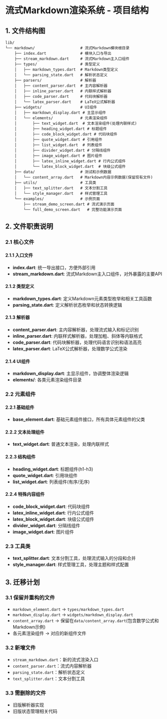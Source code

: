 # 流式Markdown渲染系统 - 项目结构

## 1. 文件结构图
```
lib/
└── markdown/                    # 流式Markdown模块根目录
    ├── index.dart               # 模块入口与导出
    ├── stream_markdown.dart     # 流式Markdown主入口组件
    ├── types/                   # 类型定义
    │   ├── markdown_types.dart  # Markdown类型定义
    │   └── parsing_state.dart   # 解析状态定义
    ├── parsers/                 # 解析器
    │   ├── content_parser.dart  # 主内容解析器
    │   ├── inline_parser.dart   # 内联样式解析器
    │   ├── code_parser.dart     # 代码块解析器
    │   └── latex_parser.dart    # LaTeX公式解析器
    ├── widgets/                 # UI组件
    │   ├── markdown_display.dart # 主显示组件
    │   └── elements/            # 元素渲染组件
    │       ├── text_widget.dart  # 文本渲染组件(处理内联样式)
    │       ├── heading_widget.dart # 标题组件
    │       ├── code_block_widget.dart # 代码块组件
    │       ├── quote_widget.dart # 引用组件
    │       ├── list_widget.dart  # 列表组件
    │       ├── divider_widget.dart # 分隔线组件
    │       ├── image_widget.dart # 图片组件
    │       ├── latex_inline_widget.dart # 行内公式组件
    │       └── latex_block_widget.dart  # 块级公式组件
    ├── data/                    # 测试和示例数据
    │   └── content_array.dart   # Markdown内容示例数据(保留现有文件)
    ├── utils/                   # 工具类
    │   ├── text_splitter.dart   # 文本分割工具
    │   └── style_manager.dart   # 样式管理工具
    └── examples/                # 示例页面
        ├── stream_demo_screen.dart # 流式演示页面
        └── full_demo_screen.dart   # 完整功能演示页面
```

## 2. 文件职责说明

### 2.1 核心文件

#### 2.1.1 入口文件
- **index.dart**: 统一导出接口，方便外部引用
- **stream_markdown.dart**: 流式Markdown主入口组件，对外暴露的主要API

#### 2.1.2 类型定义
- **markdown_types.dart**: 定义Markdown元素类型枚举和相关工具函数
- **parsing_state.dart**: 定义解析状态枚举和状态转换逻辑

#### 2.1.3 解析器
- **content_parser.dart**: 主内容解析器，处理流式输入和标记识别
- **inline_parser.dart**: 内联样式解析器，处理加粗、斜体等内联格式
- **code_parser.dart**: 代码块解析器，处理代码语言识别和语法高亮
- **latex_parser.dart**: LaTeX公式解析器，处理数学公式渲染

#### 2.1.4 UI组件
- **markdown_display.dart**: 主显示组件，协调整体渲染逻辑
- **elements/**: 各类元素渲染组件目录

### 2.2 元素组件

#### 2.2.1 基础组件
- **base_element.dart**: 基础元素组件接口，所有具体元素组件的父类

#### 2.2.2 文本处理组件
- **text_widget.dart**: 普通文本渲染，处理内联样式

#### 2.2.3 结构组件
- **heading_widget.dart**: 标题组件(h1-h3)
- **quote_widget.dart**: 引用块组件
- **list_widget.dart**: 列表组件(有序/无序)

#### 2.2.4 特殊内容组件
- **code_block_widget.dart**: 代码块组件
- **latex_inline_widget.dart**: 行内公式组件
- **latex_block_widget.dart**: 块级公式组件
- **divider_widget.dart**: 分隔线组件
- **image_widget.dart**: 图片组件

### 2.3 工具类
- **text_splitter.dart**: 文本分割工具，处理流式输入的分段和合并
- **style_manager.dart**: 样式管理工具，处理主题和样式配置

## 3. 迁移计划

### 3.1 保留并重构的文件
- `markdown_element.dart` → `types/markdown_types.dart`
- `markdown_display.dart` → `widgets/markdown_display.dart`
- `content_array.dart` → 保留在`data/content_array.dart`(包含数学公式和Markdown示例)
- 各元素渲染组件 → 对应的新组件文件

### 3.2 新增文件
- `stream_markdown.dart`：新的流式渲染入口
- `content_parser.dart`：流式内容解析器
- `parsing_state.dart`：解析状态定义
- `text_splitter.dart`：文本分割工具

### 3.3 需删除的文件
- 旧版解析器实现
- 旧版状态管理相关代码 